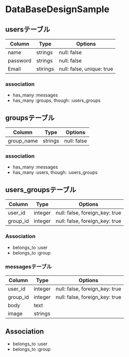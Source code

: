 # DataBaseDesignSample
 

## usersテーブル

|Column|Type|Options|
|------|----|-------|
|name|strings|null: false|
|password|strings|null: false|
|Email|stirings|null: false, unique: true|

### association
- has_many :messages
- has_many :groups, though: :users_groups

## groupsテーブル

|Column|Type|Options|
|------|----|-------|
|group_name|strings|null: false|

### association
- has_many :messages
- has_many :users, though: :users_groups

## users_groupsテーブル

|Column|Type|Options|
|------|----|-------|
|user_id|integer|null: false, foreign_key: true|
|group_id|integer|null: false, foreign_key: true|

### Association
- belongs_to :user
- belongs_to :group

### messagesテーブル
|Column|Type|Options|
|------|----|-------|
|user_id|integer|null: false, foreign_key: true|
|group_id|integer|null: false, foreign_key: true|
|body|text| |
|image|strings| |

## Association
- belongs_to :user
- belongs_to :group
